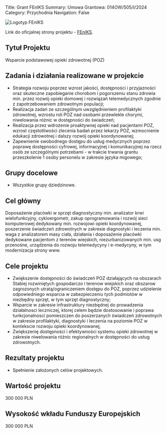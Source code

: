 Title: Grant FEnIKS
Summary: Umowa Grantowa: 014OW/505/I/2024
Category: Przychodnia
Navigation: False

![Logotyp FEnIKS]({attach}../images/feniks.png)

Link do oficjalnej strony projektu - [FEnIKS](https://www.feniks.gov.pl/).

## Tytuł Projektu

Wsparcie podstawowej opieki zdrowotnej (POZ)

## Zadania i działania realizowane w projekcie

- Strategia rozwoju poprzez wzrost jakości, dostępności i przyjazności oraz skuteczne zapobieganie chorobom i pogorszeniu stanu zdrowia min. przez rozwój opieki domowej i rozwiązań telemedycznych zgodnie z zapotrzebowaniem zdrowotnym populacji;
- Realizacja zadań ze szczególnym uwzględnieniem profilaktyki zdrowotnej, wzrostu roli POZ nad osobami przewlekle chorymi, niwelowania różnic w dostępności do świadczeń;
- Realizacja przez wdrożenie proaktywnej opieki nad pacjentami POZ, wzrost
częstotliwości zlecenia badań przez lekarzy POZ, wzmocnienie edukacji zdrowotnej i dalszy rozwój opieki koordynowanej;
- Zapewnienie swobodnego dostępu do usług medycznych poprzez poprawę dostępności
cyfrowej, informacyjnej i komunikacyjnej na rzecz osób ze szczególnymi potrzebami - w trakcie trwania grantu przeszkolenie 1 osoby personelu w zakresie języka migowego;

## Grupy docelowe

- Wszystkie grupy dziedzinowe.

## Cel główny

Doposażenie placówki w sprzęt diagnostyczny min. analizator krwi wielofunkcyjny,
cykloergometr, zakup oprogramowania i rozwój sieci komputerowej dedykowany min.
rozwojowi opieki koordynowanej, poszerzenie świadczeń zdrowotnych w zakresie
diagnostyki i leczenia min. waga z analizatorem masy ciała, działania i doposażenie placówki dedykowane pacjentom z terenów wiejskich, niezurbanizowanych min. usg przenośne, urządzenia do rozwoju telemedycyny i e-medycyny, w tym modernizacja strony www.

## Cele projektu

- Zwiększenie dostępności do świadczeń POZ działających na obszarach Stabiej
rozwiniętych gospodarczo i terenow wiejskich oraz obszarow zagrozonych
utratą/ograniczeniem dostępu do POZ, poprzez udzielenie odpowiedniego wsparcia
w zabezpieczeniu tych podmiotów w niezbędny sprzęt, w tym sprzęt diagnostyczny;
- Wsparcie w zakresie infrastruktury niezbędnej do prowadzenia działalnosci
leczniczej, ktorej celem będzie dostosowanie i poprawa tunkcjonalnosci pomieszczen do poszerzanych świadczeń zdrowotnych w zakresie profilaktyki, diagnostyki i leczenia na poziomie POZ w kontekscie rozwoju opieki koordynowanej;
- Zwiększenię dostępności i efektywności systemu opieki zdrowotnej w zakresie
niwelowania różnic regionalnych w dostępności do ustug zdrowotnych.

## Rezultaty projektu

- Spełnienie założonych celów projektowych.

## Wartość projektu

300 000 PLN

## Wysokość wkładu Funduszy Europejskich

300 000 PLN